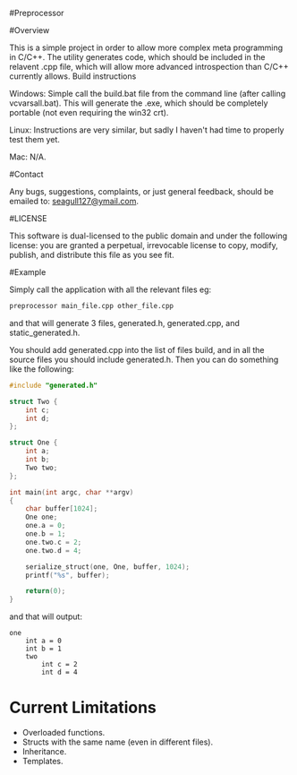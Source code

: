 #Preprocessor


#Overview

This is a simple project in order to allow more complex meta programming in C/C++. The utility generates code, which should be included in the relavent .cpp file, which will allow more advanced introspection than C/C++ currently allows.
Build instructions

Windows: Simple call the build.bat file from the command line (after calling vcvarsall.bat). This will generate the .exe, which should be completely portable (not even requiring the win32 crt).

Linux: Instructions are very similar, but sadly I haven't had time to properly test them yet.

Mac: N/A.

#Contact

Any bugs, suggestions, complaints, or just general feedback, should be emailed to: seagull127@ymail.com.

#LICENSE

This software is dual-licensed to the public domain and under the following license: you are granted a perpetual, irrevocable license to copy, modify, publish, and distribute this file as you see fit.

#Example

Simply call the application with all the relevant files eg:
```bash
preprocessor main_file.cpp other_file.cpp
```
and that will generate 3 files, generated.h, generated.cpp, and static_generated.h.

You should add generated.cpp into the list of files build, and in all the source files you should include generated.h. Then you can do something like the following:

```C++
#include "generated.h"

struct Two {
    int c;
    int d;
};

struct One {
    int a;
    int b;
    Two two;
};

int main(int argc, char **argv)
{
    char buffer[1024];
    One one;
    one.a = 0;
    one.b = 1;
    one.two.c = 2;
    one.two.d = 4;

    serialize_struct(one, One, buffer, 1024);
    printf("%s", buffer);

    return(0);
}
```

and that will output:
```
one
    int a = 0
    int b = 1
    two
        int c = 2
        int d = 4
```

# Current Limitations
- Overloaded functions.
- Structs with the same name (even in different files).
- Inheritance.
- Templates.
